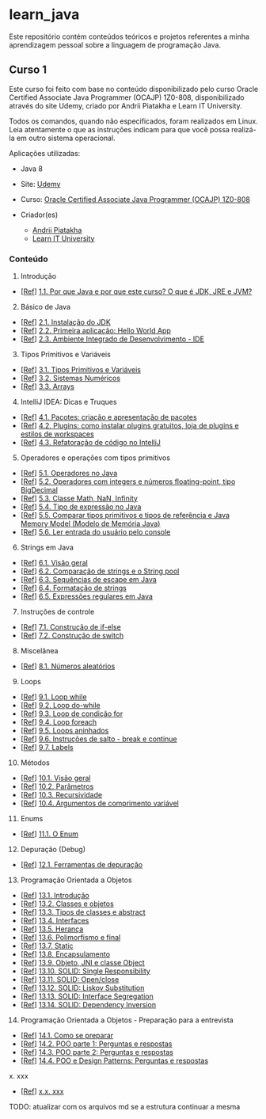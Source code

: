 # learn_java
Este repositório contém conteúdos teóricos e projetos referentes a minha aprendizagem pessoal sobre a linguagem de programação Java.

## Curso 1

Este curso foi feito com base no conteúdo disponibilizado pelo curso Oracle Certified Associate Java Programmer (OCAJP) 1Z0-808, disponibilizado através do site Udemy, criado por Andrii Piatakha e Learn IT University.

Todos os comandos, quando não especificados, foram realizados em Linux. Leia atentamente o que as instruções indicam para que você possa realizá-la em outro sistema operacional.

Aplicações utilizadas:
- Java 8

- Site: [Udemy](https://www.udemy.com/)
- Curso: [Oracle Certified Associate Java Programmer (OCAJP) 1Z0-808](https://www.udemy.com/course/oracle-certification-1z0-808-and-1z0-811-learnit/)
- Criador(es)
  - [Andrii Piatakha](https://www.udemy.com/user/andrii-piatakha/)
  - [Learn IT University](https://www.udemy.com/user/learn-it-university/)

### Conteúdo

1. Introdução
- \[[Ref](https://www.udemy.com/course/oracle-certification-1z0-808-and-1z0-811-learnit/learn/lecture/27793500)\] [1.1. Por que Java e por que este curso? O que é JDK, JRE e JVM?](xxx.md)

2. Básico de Java
- \[[Ref](https://www.udemy.com/course/oracle-certification-1z0-808-and-1z0-811-learnit/learn/lecture/27793508)\] [2.1. Instalação do JDK](xxx.md)
- \[[Ref](https://www.udemy.com/course/oracle-certification-1z0-808-and-1z0-811-learnit/learn/lecture/27793512)\] [2.2. Primeira aplicação: Hello World App](xxx.md)
- \[[Ref](https://www.udemy.com/course/oracle-certification-1z0-808-and-1z0-811-learnit/learn/lecture/27793526)\] [2.3. Ambiente Integrado de Desenvolvimento - IDE](xxx.md)

3. Tipos Primitivos e Variáveis
- \[[Ref](https://www.udemy.com/course/oracle-certification-1z0-808-and-1z0-811-learnit/learn/lecture/27793536)\] [3.1. Tipos Primitivos e Variáveis](xxx.md)
- \[[Ref](https://www.udemy.com/course/oracle-certification-1z0-808-and-1z0-811-learnit/learn/lecture/27793538)\] [3.2. Sistemas Numéricos](xxx.md)
- \[[Ref](https://www.udemy.com/course/oracle-certification-1z0-808-and-1z0-811-learnit/learn/lecture/27793544)\] [3.3. Arrays](xxx.md)

4. IntelliJ IDEA: Dicas e Truques
- \[[Ref](https://www.udemy.com/course/oracle-certification-1z0-808-and-1z0-811-learnit/learn/lecture/30316678)\] [4.1. Pacotes: criação e apresentação de pacotes](xxx.md)
- \[[Ref](https://www.udemy.com/course/oracle-certification-1z0-808-and-1z0-811-learnit/learn/lecture/30316700)\] [4.2. Plugins: como instalar plugins gratuitos, loja de plugins e estilos de workspaces](xxx.md)
- \[[Ref](https://www.udemy.com/course/oracle-certification-1z0-808-and-1z0-811-learnit/learn/lecture/30316716)\] [4.3. Refatoração de código no IntelliJ](xxx.md)

5. Operadores e operações com tipos primitivos
- \[[Ref](https://www.udemy.com/course/oracle-certification-1z0-808-and-1z0-811-learnit/learn/lecture/27793556)\] [5.1. Operadores no Java](xxx.md)
- \[[Ref](https://www.udemy.com/course/oracle-certification-1z0-808-and-1z0-811-learnit/learn/lecture/27793566)\] [5.2. Operadores com integers e números floating-point, tipo BigDecimal](xxx.md)
- \[[Ref](https://www.udemy.com/course/oracle-certification-1z0-808-and-1z0-811-learnit/learn/lecture/27793590)\] [5.3. Classe Math, NaN, Infinity](xxx.md)
- \[[Ref](https://www.udemy.com/course/oracle-certification-1z0-808-and-1z0-811-learnit/learn/lecture/27793594)\] [5.4. Tipo de expressão no Java](xxx.md)
- \[[Ref](https://www.udemy.com/course/oracle-certification-1z0-808-and-1z0-811-learnit/learn/lecture/27793598)\] [5.5. Comparar tipos primitivos e tipos de referência e Java Memory Model (Modelo de Memória Java)](xxx.md)
- \[[Ref](https://www.udemy.com/course/oracle-certification-1z0-808-and-1z0-811-learnit/learn/lecture/27793606)\] [5.6. Ler entrada do usuário pelo console](xxx.md)

6. Strings em Java
- \[[Ref](https://www.udemy.com/course/oracle-certification-1z0-808-and-1z0-811-learnit/learn/lecture/27793892)\] [6.1. Visão geral](xxx.md)
- \[[Ref](https://www.udemy.com/course/oracle-certification-1z0-808-and-1z0-811-learnit/learn/lecture/27793896)\] [6.2. Comparação de strings e o String pool](xxx.md)
- \[[Ref](https://www.udemy.com/course/oracle-certification-1z0-808-and-1z0-811-learnit/learn/lecture/27793900)\] [6.3. Sequências de escape em Java](xxx.md)
- \[[Ref](https://www.udemy.com/course/oracle-certification-1z0-808-and-1z0-811-learnit/learn/lecture/27793904)\] [6.4. Formatação de strings](xxx.md)
- \[[Ref](https://www.udemy.com/course/oracle-certification-1z0-808-and-1z0-811-learnit/learn/lecture/27793914)\] [6.5. Expressões regulares em Java](xxx.md)

7. Instruções de controle
  - \[[Ref](https://www.udemy.com/course/oracle-certification-1z0-808-and-1z0-811-learnit/learn/lecture/27793946)\] [7.1. Construção de if-else](xxx.md)
  - \[[Ref](https://www.udemy.com/course/oracle-certification-1z0-808-and-1z0-811-learnit/learn/lecture/27793996)\] [7.2. Construção de switch](xxx.md)

8. Miscelânea
  - \[[Ref](https://www.udemy.com/course/oracle-certification-1z0-808-and-1z0-811-learnit/learn/lecture/27794012)\] [8.1. Números aleatórios](xxx.md)

9. Loops
  - \[[Ref](https://www.udemy.com/course/oracle-certification-1z0-808-and-1z0-811-learnit/learn/lecture/27794014)\] [9.1. Loop while](xxx.md)
  - \[[Ref](https://www.udemy.com/course/oracle-certification-1z0-808-and-1z0-811-learnit/learn/lecture/27794016)\] [9.2. Loop do-while](xxx.md)
  - \[[Ref](https://www.udemy.com/course/oracle-certification-1z0-808-and-1z0-811-learnit/learn/lecture/27794020)\] [9.3. Loop de condição for](xxx.md)
  - \[[Ref](https://www.udemy.com/course/oracle-certification-1z0-808-and-1z0-811-learnit/learn/lecture/27794024)\] [9.4. Loop foreach](xxx.md)
  - \[[Ref](https://www.udemy.com/course/oracle-certification-1z0-808-and-1z0-811-learnit/learn/lecture/27794026)\] [9.5. Loops aninhados](xxx.md)
  - \[[Ref](https://www.udemy.com/course/oracle-certification-1z0-808-and-1z0-811-learnit/learn/lecture/27794036)\] [9.6. Instruções de salto - break e continue](xxx.md)
  - \[[Ref](https://www.udemy.com/course/oracle-certification-1z0-808-and-1z0-811-learnit/learn/lecture/27794260)\] [9.7. Labels](xxx.md)

10. Métodos
  - \[[Ref](https://www.udemy.com/course/oracle-certification-1z0-808-and-1z0-811-learnit/learn/lecture/27794318)\] [10.1. Visão geral](xxx.md)
  - \[[Ref](https://www.udemy.com/course/oracle-certification-1z0-808-and-1z0-811-learnit/learn/lecture/27794324)\] [10.2. Parâmetros](xxx.md)
  - \[[Ref](https://www.udemy.com/course/oracle-certification-1z0-808-and-1z0-811-learnit/learn/lecture/27794330)\] [10.3. Recursividade](xxx.md)
  - \[[Ref](https://www.udemy.com/course/oracle-certification-1z0-808-and-1z0-811-learnit/learn/lecture/27794336)\] [10.4. Argumentos de comprimento variável](xxx.md)

11. Enums
  - \[[Ref](https://www.udemy.com/course/oracle-certification-1z0-808-and-1z0-811-learnit/learn/lecture/27794554)\] [11.1. O Enum](xxx.md)

12. Depuração (Debug)
  - \[[Ref](https://www.udemy.com/course/oracle-certification-1z0-808-and-1z0-811-learnit/learn/lecture/27797316?start=0)\] [12.1. Ferramentas de depuração](xxx.md)

13. Programação Orientada a Objetos
  - \[[Ref](https://www.udemy.com/course/oracle-certification-1z0-808-and-1z0-811-learnit/learn/lecture/27794606)\] [13.1. Introdução](xxx.md)
  - \[[Ref](https://www.udemy.com/course/oracle-certification-1z0-808-and-1z0-811-learnit/learn/lecture/27794616)\] [13.2. Classes e objetos](xxx.md)
  - \[[Ref](https://www.udemy.com/course/oracle-certification-1z0-808-and-1z0-811-learnit/learn/lecture/27794626)\] [13.3. Tipos de classes e abstract](xxx.md)
  - \[[Ref](https://www.udemy.com/course/oracle-certification-1z0-808-and-1z0-811-learnit/learn/lecture/27794632)\] [13.4. Interfaces](xxx.md)
  - \[[Ref](https://www.udemy.com/course/oracle-certification-1z0-808-and-1z0-811-learnit/learn/lecture/27794644)\] [13.5. Herança](xxx.md)
  - \[[Ref](https://www.udemy.com/course/oracle-certification-1z0-808-and-1z0-811-learnit/learn/lecture/27794680)\] [13.6. Polimorfismo e final](xxx.md)
  - \[[Ref](https://www.udemy.com/course/oracle-certification-1z0-808-and-1z0-811-learnit/learn/lecture/27794686)\] [13.7. Static](xxx.md)
  - \[[Ref](https://www.udemy.com/course/oracle-certification-1z0-808-and-1z0-811-learnit/learn/lecture/27794688)\] [13.8. Encapsulamento](xxx.md)
  - \[[Ref](https://www.udemy.com/course/oracle-certification-1z0-808-and-1z0-811-learnit/learn/lecture/27794698)\] [13.9. Objeto, JNI e classe Object](xxx.md)
  - \[[Ref](https://www.udemy.com/course/oracle-certification-1z0-808-and-1z0-811-learnit/learn/lecture/27794706)\] [13.10. SOLID: Single Responsibility](xxx.md)
  - \[[Ref](https://www.udemy.com/course/oracle-certification-1z0-808-and-1z0-811-learnit/learn/lecture/27794718)\] [13.11. SOLID: Open/close](xxx.md)
  - \[[Ref](https://www.udemy.com/course/oracle-certification-1z0-808-and-1z0-811-learnit/learn/lecture/27794728)\] [13.12. SOLID: Liskov Substitution](xxx.md)
  - \[[Ref](https://www.udemy.com/course/oracle-certification-1z0-808-and-1z0-811-learnit/learn/lecture/27794732)\] [13.13. SOLID: Interface Segregation](xxx.md)
  - \[[Ref](https://www.udemy.com/course/oracle-certification-1z0-808-and-1z0-811-learnit/learn/lecture/27794740)\] [13.14. SOLID: Dependency Inversion](xxx.md)


14. Programação Orientada a Objetos - Preparação para a entrevista
  - \[[Ref](https://www.udemy.com/course/oracle-certification-1z0-808-and-1z0-811-learnit/learn/lecture/35007510#overview)\] [14.1. Como se preparar](xxx.md)
  - \[[Ref](https://www.udemy.com/course/oracle-certification-1z0-808-and-1z0-811-learnit/learn/lecture/35007540#overview)\] [14.2. POO parte 1: Perguntas e respostas](xxx.md)
  - \[[Ref](https://www.udemy.com/course/oracle-certification-1z0-808-and-1z0-811-learnit/learn/lecture/35007690#overview)\] [14.3. POO parte 2: Perguntas e respostas](xxx.md)
  - \[[Ref](https://www.udemy.com/course/oracle-certification-1z0-808-and-1z0-811-learnit/learn/lecture/35327884#overview)\] [14.4. POO e Design Patterns: Perguntas e respostas](xxx.md)


x. xxx
  - \[[Ref](xxx)\] [x.x. xxx](xxx.md)


TODO: atualizar com os arquivos md se a estrutura continuar a mesma